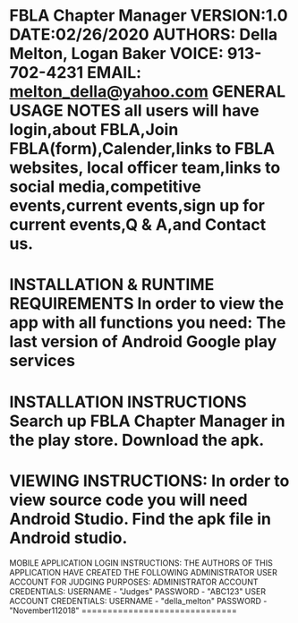 FBLA Chapter Manager VERSION:1.0 DATE:02/26/2020
AUTHORS: Della Melton, Logan Baker VOICE: 913-702-4231 EMAIL: melton_della@yahoo.com
GENERAL USAGE NOTES
all users will have login,about FBLA,Join FBLA(form),Calender,links to FBLA websites,
local officer team,links to social media,competitive events,current events,sign up 
for current events,Q & A,and Contact us.
======================== 
INSTALLATION & RUNTIME REQUIREMENTS
In order to view the app with all functions you need:
The last version of Android
Google play services
============================ 
INSTALLATION INSTRUCTIONS
Search up FBLA Chapter Manager in the play store.
Download the apk. 
============================ 
VIEWING INSTRUCTIONS:
In order to view source code you will need Android Studio.
Find the apk file in Android studio. 
============================= 
MOBILE APPLICATION LOGIN INSTRUCTIONS:
THE AUTHORS OF THIS APPLICATION HAVE CREATED THE FOLLOWING ADMINISTRATOR USER ACCOUNT FOR JUDGING PURPOSES:
ADMINISTRATOR ACCOUNT CREDENTIALS: USERNAME - "Judges" PASSWORD - "ABC123"
USER ACCOUNT CREDENTIALS: USERNAME - "della_melton" PASSWORD - "November112018" ==============================
